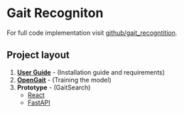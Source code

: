 # Gait Recogniton

For full code implementation visit [github/gait_recogntition](https://github.com/dksath/gait_recognition).

## Project layout

1. **[User Guide](user-guide/getting-started/)**     - (Installation guide and requirements)
2. **[OpenGait](opengait/opengait/)** - (Training the model)
3. **Prototype**  - (GaitSearch)
    -   [React](prototype/react/)
    -   [FastAPI](prototype/fastapi/)
